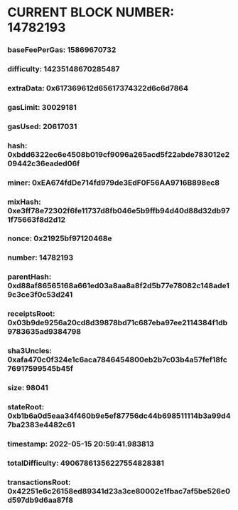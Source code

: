 # CURRENT BLOCK NUMBER: 14782193

### baseFeePerGas: 15869670732
### difficulty: 14235148670285487
### extraData: 0x617369612d65617374322d6c6d7864
### gasLimit: 30029181
### gasUsed: 20617031
### hash: 0xbdd6322ec6e4508b019cf9096a265acd5f22abde783012e209442c36eaded06f
### miner: 0xEA674fdDe714fd979de3EdF0F56AA9716B898ec8
### mixHash: 0xe3ff78e72302f6fe11737d8fb046e5b9ffb94d40d88d32db971f75663f8d2d12
### nonce: 0x21925bf97120468e
### number: 14782193
### parentHash: 0xd88af86565168a661ed03a8aa8a8f2d5b77e78082c148ade19c3ce3f0c53d241
### receiptsRoot: 0x03b9de9256a20cd8d39878bd71c687eba97ee2114384f1db9783635ad9384798
### sha3Uncles: 0xafa470c0f324e1c6aca7846454800eb2b7c03b4a57fef18fc76917599545b45f
### size: 98041
### stateRoot: 0xb1b6a0d5eaa34f460b9e5ef87756dc44b698511114b3a99d47ba2383e4482c61
### timestamp: 2022-05-15 20:59:41.983813
### totalDifficulty: 49067861356227554828381
### transactionsRoot: 0x42251e6c26158ed89341d23a3ce80002e1fbac7af5be526e0d597db9d6aa87f8
